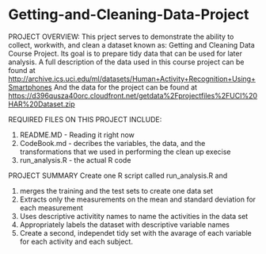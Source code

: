 # Getting-and-Cleaning-Data-Project
PROJECT OVERVIEW:
This prject serves to demonstrate the ability to collect, workwith, and clean a dataset known as: Getting and Cleaning Data Course Project. Its goal is to prepare tidy data that can be used for later analysis. A full description of the data used in this course project can be found at http://archive.ics.uci.edu/ml/datasets/Human+Activity+Recognition+Using+Smartphones 
And the data for the project can be found at
https://d396qusza40orc.cloudfront.net/getdata%2Fprojectfiles%2FUCI%20HAR%20Dataset.zip

REQUIRED FILES ON THIS PROJECT INCLUDE:
1. README.MD - Reading it right now
2. CodeBook.md - decribes the variables, the data, and the transformations that we used in performing the clean up execise
3. run_analysis.R - the actual R code

PROJECT SUMMARY
Create one R script called run_analysis.R and 
1. merges the training and the test sets to create one data set
2. Extracts only the measurements on the mean and standard deviation for each measurement
3. Uses descriptive activitity names to name the activities in the data set
4. Appropriately labels the dataset with descriptive variable names
5. Create a second, independet tidy set with the avarage of each variable for each activity and each subject.
